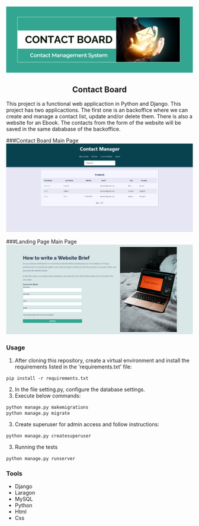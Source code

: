 ![Contact Board Banner Image](/landingpage/static/landingpage/images/Github_header.png)
<h2 align='center'>Contact Board</h2>

This project is a functional web applicaction in Python and Django. This project has two applicactions. The first one is an backoffice where we can create and manage a contact list, update and/or delete them. There is also a website for an Ebook. The contacts from the form of the website will be saved in the same dababase of the backoffice.

###Contact Board Main Page
![Contact Board main Image](/landingpage/static/landingpage/images/contact_manager.png)

###Landing Page Main Page
![Landingpage main Image](/landingpage/static/landingpage/images/landingpage.png)


### Usage

1. After cloning this repository, create a virtual environment and install the requirements listed in the 'requirements.txt' file:

```
pip install -r requirements.txt
```

2. In the file setting.py, configure the database settings.
3. Execute below commands:

```
python manage.py makemigrations
python manage.py migrate
```
3. Create superuser for admin access and follow instructions:

```
python manage.py createsuperuser
```
3. Running the tests
```
python manage.py runserver
```

### Tools
+ Django
+ Laragon
+ MySQL
+ Python
+ Html
+ Css
